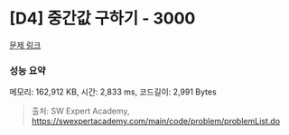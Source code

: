 # [D4] 중간값 구하기 - 3000 

[문제 링크](https://swexpertacademy.com/main/code/problem/problemDetail.do?contestProbId=AV-fO0s6ARoDFAXT) 

### 성능 요약

메모리: 162,912 KB, 시간: 2,833 ms, 코드길이: 2,991 Bytes



> 출처: SW Expert Academy, https://swexpertacademy.com/main/code/problem/problemList.do